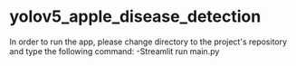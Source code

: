 ﻿# yolov5_apple_disease_detection
In order to run the app, please change directory to the project's repository and type the following command: 
-Streamlit run main.py
